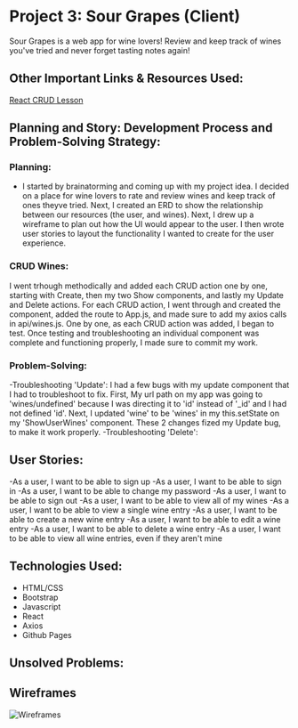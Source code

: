 # Project 3: Sour Grapes (Client)
Sour Grapes is a web app for wine lovers! Review and keep track of wines you've tried and never forget tasting notes again!

## Other Important Links & Resources Used:
[React CRUD Lesson](https://git.generalassemb.ly/ga-wdi-boston/react-crud/tree/winter/training "React-crud Lesson")

## Planning and Story: Development Process and Problem-Solving Strategy:

### Planning:
- I started by brainatorming and coming up with my project idea. I decided on a place for wine lovers to rate and review wines and keep track of ones theyve tried. Next, I created an ERD to show the relationship between our resources (the user, and wines). Next, I drew up a wireframe to plan out how the UI would appear to the user. I then wrote user stories to layout the functionality I wanted to create for the user experience.

### CRUD Wines:
I went trhough methodically and added each CRUD action one by one, starting with Create, then my two Show components, and lastly my Update and Delete actions. For each CRUD action, I went through and created the component, added the route to App.js, and made sure to add my axios calls in api/wines.js. One by one, as each CRUD action was added, I began to test. Once testing and troubleshooting an individual component was complete and functioning properly, I made sure to commit my work.

### Problem-Solving:
-Troubleshooting 'Update': I had a few bugs with my update component that I had to troubleshoot to fix. First, My url path on my app was going to 'wines/undefined' because I was directing it to 'id' instead of '_id' and I had not defined 'id'. Next, I updated 'wine' to be 'wines' in my this.setState on my 'ShowUserWines' component. These 2 changes fized my Update bug, to make it work properly.
-Troubleshooting 'Delete':

## User Stories:
-As a user, I want to be able to sign up
-As a user, I want to be able to sign in
-As a user, I want to be able to change my password
-As a user, I want to be able to sign out
-As a user, I want to be able to view all of my wines
-As a user, I want to be able to view a single wine entry
-As a user, I want to be able to create a new wine entry
-As a user, I want to be able to edit a wine entry
-As a user, I want to be able to delete a wine entry
-As a user, I want to be able to view all wine entries, even if they aren't mine

## Technologies Used:
- HTML/CSS
- Bootstrap
- Javascript
- React
- Axios
- Github Pages

## Unsolved Problems:

## Wireframes
![Wireframes](https://imgur.com/0uxw3Ww "Wireframes")
